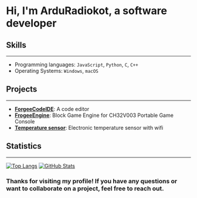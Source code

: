 
# Hi, I'm ArduRadiokot, a software developer 

## Skills
----------

* Programming languages: `JavaScript`, `Python`, `C`, `C++`
* Operating Systems: `Windows`, `macOS`

## Projects
------------

* [**ForgeeCodeIDE**](https://github.com/ArduRadioKot/ForgeeCodeIDE): A code editor
* [**FrogeeEngine**](https://github.com/ArduRadioKot/ForgeeEngine): Block Game Engine for CH32V003 Portable Game Console
* [**Temperature sensor**](https://github.com/ArduRadioKot/Temperature-sensor): Electronic temperature sensor with wifi

## Statistics
--------------

[![Top Langs](https://github-readme-stats.vercel.app/api/top-langs/?username=ArduRadioKot&layout=compact)](https://github.com/ArduRadioKot)     [![GitHub Stats](https://github-readme-stats.vercel.app/api?username=ArduRadioKot&show_icons=true)](https://github.com/ArduRadioKot)

### Thanks for visiting my profile! If you have any questions or want to collaborate on a project, feel free to reach out.
